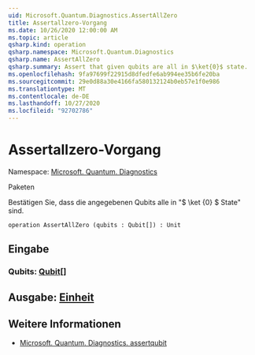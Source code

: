 ```yaml
---
uid: Microsoft.Quantum.Diagnostics.AssertAllZero
title: Assertallzero-Vorgang
ms.date: 10/26/2020 12:00:00 AM
ms.topic: article
qsharp.kind: operation
qsharp.namespace: Microsoft.Quantum.Diagnostics
qsharp.name: AssertAllZero
qsharp.summary: Assert that given qubits are all in $\ket{0}$ state.
ms.openlocfilehash: 9fa97699f22915d8dfedfe6ab994ee35b6fe20ba
ms.sourcegitcommit: 29e0d88a30e4166fa580132124b0eb57e1f0e986
ms.translationtype: MT
ms.contentlocale: de-DE
ms.lasthandoff: 10/27/2020
ms.locfileid: "92702786"
---
```

# <a name="assertallzero-operation"></a>Assertallzero-Vorgang

Namespace: [Microsoft. Quantum. Diagnostics](xref:Microsoft.Quantum.Diagnostics)

Paketen [](https://nuget.org/packages/)


Bestätigen Sie, dass die angegebenen Qubits alle in "$ \ket {0} $ State" sind.

```qsharp
operation AssertAllZero (qubits : Qubit[]) : Unit
```


## <a name="input"></a>Eingabe

### <a name="qubits--qubit"></a>Qubits: [Qubit](xref:microsoft.quantum.lang-ref.qubit)[]





## <a name="output--unit"></a>Ausgabe: [Einheit](xref:microsoft.quantum.lang-ref.unit)



## <a name="see-also"></a>Weitere Informationen

- [Microsoft. Quantum. Diagnostics. assertqubit](xref:Microsoft.Quantum.Diagnostics.AssertQubit)